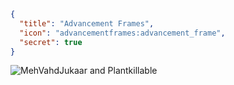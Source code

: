 ```json
{
  "title": "Advancement Frames",
  "icon": "advancementframes:advancement_frame",
  "secret": true
}
```
![MehVahdJukaar and Plantkillable](fwendo:creators/plantkillable2.png,fit)
